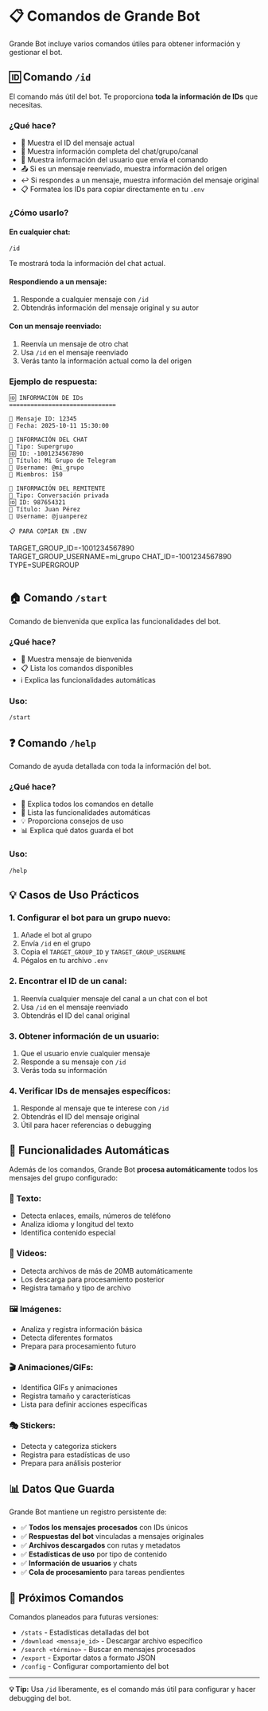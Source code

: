 # 📋 Comandos de Grande Bot

Grande Bot incluye varios comandos útiles para obtener información y gestionar el bot.

## 🆔 Comando `/id`

El comando más útil del bot. Te proporciona **toda la información de IDs** que necesitas.

### **¿Qué hace?**
- 📨 Muestra el ID del mensaje actual
- 💬 Muestra información completa del chat/grupo/canal
- 👤 Muestra información del usuario que envía el comando
- 📤 Si es un mensaje reenviado, muestra información del origen
- ↩️ Si respondes a un mensaje, muestra información del mensaje original
- 📋 Formatea los IDs para copiar directamente en tu `.env`

### **¿Cómo usarlo?**

#### **En cualquier chat:**
```
/id
```
Te mostrará toda la información del chat actual.

#### **Respondiendo a un mensaje:**
1. Responde a cualquier mensaje con `/id`
2. Obtendrás información del mensaje original y su autor

#### **Con un mensaje reenviado:**
1. Reenvía un mensaje de otro chat
2. Usa `/id` en el mensaje reenviado
3. Verás tanto la información actual como la del origen

### **Ejemplo de respuesta:**
```
🆔 INFORMACIÓN DE IDs
==============================

📨 Mensaje ID: 12345
📅 Fecha: 2025-10-11 15:30:00

💬 INFORMACIÓN DEL CHAT
👥 Tipo: Supergrupo
🆔 ID: -1001234567890
📝 Título: Mi Grupo de Telegram
🔗 Username: @mi_grupo
👥 Miembros: 150

👤 INFORMACIÓN DEL REMITENTE
👤 Tipo: Conversación privada
🆔 ID: 987654321
📝 Título: Juan Pérez
🔗 Username: @juanperez

📋 PARA COPIAR EN .ENV
```
TARGET_GROUP_ID=-1001234567890
TARGET_GROUP_USERNAME=mi_grupo
CHAT_ID=-1001234567890
TYPE=SUPERGROUP
```
```

## 🏠 Comando `/start`

Comando de bienvenida que explica las funcionalidades del bot.

### **¿Qué hace?**
- 👋 Muestra mensaje de bienvenida
- 📋 Lista los comandos disponibles
- ℹ️ Explica las funcionalidades automáticas

### **Uso:**
```
/start
```

## ❓ Comando `/help`

Comando de ayuda detallada con toda la información del bot.

### **¿Qué hace?**
- 📖 Explica todos los comandos en detalle
- 🔧 Lista las funcionalidades automáticas
- 💡 Proporciona consejos de uso
- 📊 Explica qué datos guarda el bot

### **Uso:**
```
/help
```

## 💡 Casos de Uso Prácticos

### **1. Configurar el bot para un grupo nuevo:**
1. Añade el bot al grupo
2. Envía `/id` en el grupo
3. Copia el `TARGET_GROUP_ID` y `TARGET_GROUP_USERNAME`
4. Pégalos en tu archivo `.env`

### **2. Encontrar el ID de un canal:**
1. Reenvía cualquier mensaje del canal a un chat con el bot
2. Usa `/id` en el mensaje reenviado
3. Obtendrás el ID del canal original

### **3. Obtener información de un usuario:**
1. Que el usuario envíe cualquier mensaje
2. Responde a su mensaje con `/id`
3. Verás toda su información

### **4. Verificar IDs de mensajes específicos:**
1. Responde al mensaje que te interese con `/id`
2. Obtendrás el ID del mensaje original
3. Útil para hacer referencias o debugging

## 🔧 Funcionalidades Automáticas

Además de los comandos, Grande Bot **procesa automáticamente** todos los mensajes del grupo configurado:

### **📝 Texto:**
- Detecta enlaces, emails, números de teléfono
- Analiza idioma y longitud del texto
- Identifica contenido especial

### **🎥 Videos:**
- Detecta archivos de más de 20MB automáticamente
- Los descarga para procesamiento posterior
- Registra tamaño y tipo de archivo

### **🖼️ Imágenes:**
- Analiza y registra información básica
- Detecta diferentes formatos
- Prepara para procesamiento futuro

### **🎬 Animaciones/GIFs:**
- Identifica GIFs y animaciones
- Registra tamaño y características
- Lista para definir acciones específicas

### **🎭 Stickers:**
- Detecta y categoriza stickers
- Registra para estadísticas de uso
- Prepara para análisis posterior

## 📊 Datos Que Guarda

Grande Bot mantiene un registro persistente de:

- ✅ **Todos los mensajes procesados** con IDs únicos
- ✅ **Respuestas del bot** vinculadas a mensajes originales
- ✅ **Archivos descargados** con rutas y metadatos
- ✅ **Estadísticas de uso** por tipo de contenido
- ✅ **Información de usuarios** y chats
- ✅ **Cola de procesamiento** para tareas pendientes

## 🚀 Próximos Comandos

Comandos planeados para futuras versiones:

- `/stats` - Estadísticas detalladas del bot
- `/download <mensaje_id>` - Descargar archivo específico
- `/search <término>` - Buscar en mensajes procesados
- `/export` - Exportar datos a formato JSON
- `/config` - Configurar comportamiento del bot

---

**💡 Tip:** Usa `/id` liberamente, es el comando más útil para configurar y hacer debugging del bot.